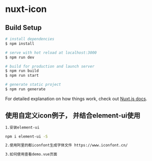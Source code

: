 # nuxt-icon

## Build Setup

```bash
# install dependencies
$ npm install

# serve with hot reload at localhost:3000
$ npm run dev

# build for production and launch server
$ npm run build
$ npm run start

# generate static project
$ npm run generate
```

For detailed explanation on how things work, check out [Nuxt.js docs](https://nuxtjs.org).


## 使用自定义icon例子， 并结合element-ui使用
```bash
1.安装element-ui 

npm i element-ui -S

2.使用阿里的都iconfont生成字体文件 https://www.iconfont.cn/

3.如何使用查看demo.vue页面
```
